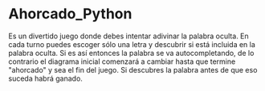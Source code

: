 # Ahorcado_Python

Es un divertido juego donde debes intentar adivinar la palabra oculta.
En cada turno puedes escoger sólo una letra y descubrir si está incluida en la palabra oculta. Si es así entonces la palabra se va autocompletando, de lo contrario el diagrama inicial comenzará a cambiar hasta que termine "ahorcado" y sea el fin del juego. Si descubres la palabra antes de que eso suceda habrá ganado.
